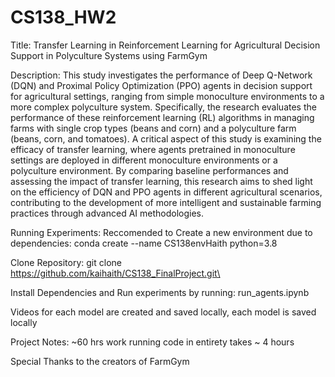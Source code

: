 # CS138_HW2
Title: 
Transfer Learning in Reinforcement Learning for Agricultural Decision Support in Polyculture Systems using FarmGym

Description: 
This study investigates the performance of Deep Q-Network (DQN) and Proximal Policy Optimization (PPO) agents in decision support for agricultural settings, ranging from simple monoculture environments to a more complex polyculture system. Specifically, the research evaluates the performance of these reinforcement learning (RL) algorithms in managing farms with single crop types (beans and corn) and a polyculture farm (beans, corn, and tomatoes). A critical aspect of this study is examining the efficacy of transfer learning, where agents pretrained in monoculture settings are deployed in different monoculture environments or a polyculture environment. By comparing baseline performances and assessing the impact of transfer learning, this research aims to shed light on the efficiency of DQN and PPO agents in different agricultural scenarios, contributing to the development of more intelligent and sustainable farming practices through advanced AI methodologies.

Running Experiments:
Reccomended to Create a new environment due to dependencies:
conda create --name CS138envHaith python=3.8                 

Clone Repository:
git clone https://github.com/kaihaith/CS138_FinalProject.git\

Install Dependencies and Run experiments by running:
run_agents.ipynb

Videos for each model are created and saved locally, each model is saved locally

Project Notes:
~60 hrs work
running code in entirety takes ~ 4 hours

Special Thanks to the creators of FarmGym 
